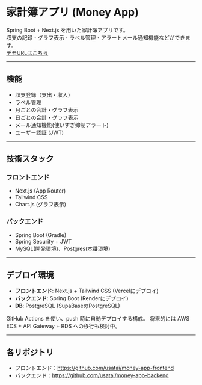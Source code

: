 # 家計簿アプリ (Money App)

Spring Boot + Next.js を用いた家計簿アプリです。  
収支の記録・グラフ表示・ラベル管理・アラートメール通知機能などができます。  
[デモURLはこちら](https://money-app-frontend-six.vercel.app/)

---

## 機能
- 収支登録（支出・収入）
- ラベル管理
- 月ごとの合計・グラフ表示
- 日ごとの合計・グラフ表示
- メール通知機能(使いすぎ抑制アラート)
- ユーザー認証 (JWT)

---

## 技術スタック
### フロントエンド
- Next.js (App Router)
- Tailwind CSS
- Chart.js (グラフ表示)

### バックエンド
- Spring Boot (Gradle)
- Spring Security + JWT
- MySQL(開発環境)、Postgres(本番環境)

---

## デプロイ環境

- **フロントエンド**: Next.js + Tailwind CSS (Vercelにデプロイ)
- **バックエンド**: Spring Boot (Renderにデプロイ)
- **DB**: PostgreSQL (SupaBaseのPostgreSQL)

GitHub Actions を使い、push 時に自動デプロイする構成。
将来的には AWS ECS  + API Gateway + RDS への移行も検討中。

---

## 各リポジトリ
- フロントエンド：https://github.com/usatai/money-app-frontend
- バックエンド：https://github.com/usatai/money-app-backend
